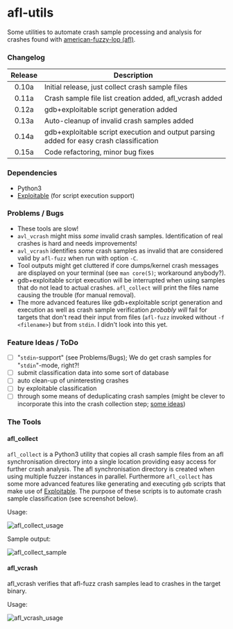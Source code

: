 # afl-utils

Some utilities to automate crash sample processing and analysis for crashes
found with [american-fuzzy-lop (afl)](http://lcamtuf.coredump.cx/afl/).

### Changelog

Release | Description
:-------:|----
0.10a | Initial release, just collect crash sample files
0.11a | Crash sample file list creation added, afl_vcrash added
0.12a | gdb+exploitable script generation added
0.13a | Auto-cleanup of invalid crash samples added
0.14a | gdb+exploitable script execution and output parsing added for easy crash classification
0.15a | Code refactoring, minor bug fixes

### Dependencies

* Python3
* [Exploitable](https://github.com/jfoote/exploitable) (for script execution support)

### Problems / Bugs

* These tools are slow!
* `avl_vcrash` might miss *some* invalid crash samples. Identification of real crashes is
  hard and needs improvements!
* `avl_vcrash` identifies *some* crash samples as invalid that are considered valid by
  `afl-fuzz` when run with option `-C`.
* Tool outputs might get cluttered if core dumps/kernel crash messages are displayed on
  your terminal (see `man core(5)`; workaround anybody?).
* gdb+exploitable script execution will be interrupted when using samples that do not lead
  to actual crashes. `afl_collect` will print the files name causing the trouble (for manual
  removal).
* The more advanced features like gdb+exploitable script generation and execution as well as
  crash sample verification *probably will* fail for targets that don't read their input from
  files (`afl-fuzz` invoked without `-f <filename>`) but from `stdin`. I didn't look into this
  yet.

### Feature Ideas / ToDo

- [ ] "`stdin`-support" (see Problems/Bugs); We do get crash samples for "`stdin`"-mode, right?!
- [ ] submit classification data into some sort of database
- [ ] auto clean-up of uninteresting crashes
-   [ ] by exploitable classification
-   [ ] through some means of deduplicating crash samples (might be clever to incorporate this into
        the crash collection step;
        [some ideas](https://groups.google.com/forum/#!topic/afl-users/b5v3mY_hy30))

### The Tools

#### afl\_collect

`afl_collect` is a Python3 utility that copies all crash sample files from an afl
synchronisation directory into a single location providing easy access for
further crash analysis. The afl synchronisation directory is created when using
multiple fuzzer instances in parallel. Furthermore `afl_collect` has some more advanced
features like generating and executing `gdb` scripts that make use of
[Exploitable](https://github.com/jfoote/exploitable). The purpose of these scripts is to
automate crash sample classification (see screenshot below).  

Usage:  

![afl_collect_usage](https://raw.githubusercontent.com/rc0r/afl-utils/master/.scrots/afl_collect_usage.png)

Sample output:

![afl_collect_sample](https://raw.githubusercontent.com/rc0r/afl-utils/master/.scrots/afl_collect_sample.png)

#### afl\_vcrash

afl\_vcrash verifies that afl-fuzz crash samples lead to crashes in the target
binary.

Usage:

![afl_vcrash_usage](https://raw.githubusercontent.com/rc0r/afl-utils/master/.scrots/afl_vcrash_usage.png)
  
